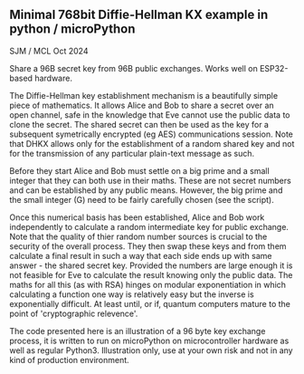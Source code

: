 Minimal 768bit Diffie-Hellman KX example in python / microPython
----------------------------------------------------------------

SJM / MCL Oct 2024

Share a 96B secret key from 96B public exchanges.  Works well on ESP32-based hardware.

The Diffie-Hellman key establishment mechanism is a beautifully simple piece of mathematics.
It allows Alice and Bob to share a secret over an open channel, safe in the knowledge that Eve cannot use the public data to clone the secret.
The shared secret can then be used as the key for a subsequent symetrically encrypted (eg AES) communications session.
Note that DHKX allows only for the establishment of a random shared key and not for the transmission of any particular plain-text message as such.

Before they start Alice and Bob must settle on a big prime and a small integer that they can both use in their maths.
These are not secret numbers and can be established by any public means. However, the big prime and the small integer (G) need to be fairly carefully chosen (see the script).

Once this numerical basis has been established, Alice and Bob work independently to calculate a random intermediate key for public exchange.
Note that the quality of thier random number sources is crucial to the security of the overall process.
They then swap these keys and from them calculate a final result in such a way that each side ends up with same answer - the shared secret key.
Provided the numbers are large enough it is not feasible for Eve to calculate the result knowing only the public data.
The maths for all this (as with RSA) hinges on modular exponentiation in which calculating a function one way is relatively easy but the inverse is exponentially difficult.
At least until, or if, quantum computers mature to the point of 'cryptographic relevence'.

The code presented here is an illustration of a 96 byte key exchange process, it is written to run on microPython on microcontroller hardware as well as regular Python3.
Illustration only, use at your own risk and not in any kind of production environment. 
